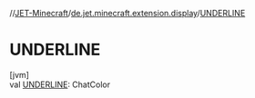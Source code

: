 //[JET-Minecraft](../../index.md)/[de.jet.minecraft.extension.display](index.md)/[UNDERLINE](-u-n-d-e-r-l-i-n-e.md)

# UNDERLINE

[jvm]\
val [UNDERLINE](-u-n-d-e-r-l-i-n-e.md): ChatColor
